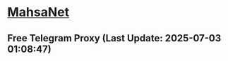 
# [MahsaNet](https://t.me/mahsa_net)
## Free Telegram Proxy (Last Update: 2025-07-03 01:08:47)

    
